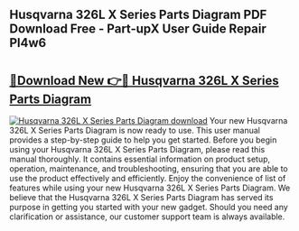 ## Husqvarna 326L X Series Parts Diagram PDF Download Free - Part-upX User Guide Repair Pl4w6

# <h2><a href="http://dfjjia.blite.top/?on=Husqvarna+326L+X+Series+Parts+Diagram">🔗Download New 👉🔴 Husqvarna 326L X Series Parts Diagram</a></h2>

[![Husqvarna 326L X Series Parts Diagram download](https://i.imgur.com/lujVjoI.png)](http://dfjjia.blite.top/?on=Husqvarna+326L+X+Series+Parts+Diagram)
Your new Husqvarna 326L X Series Parts Diagram is now ready to use. This user manual provides a step-by-step guide to help you get started. Before you begin using your Husqvarna 326L X Series Parts Diagram, please read this manual thoroughly. It contains essential information on product setup, operation, maintenance, and troubleshooting, ensuring that you are able to use the product effectively and efficiently. Enjoy the convenience of list of features while using your new Husqvarna 326L X Series Parts Diagram. We believe that the Husqvarna 326L X Series Parts Diagram has served its purpose in getting you started with your new gadget. Should you need any clarification or assistance, our customer support team is always available.
